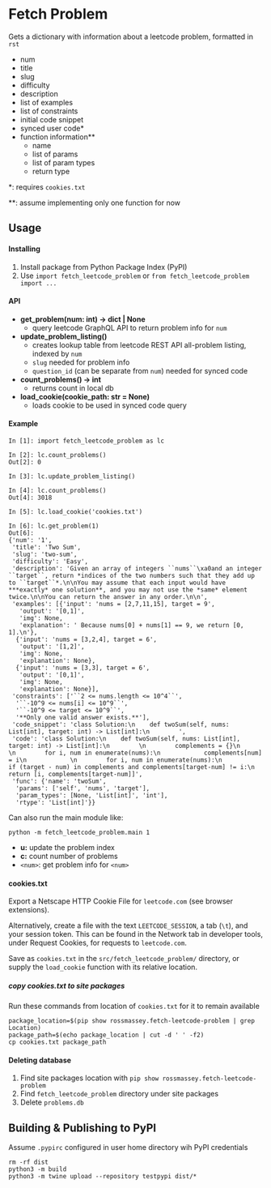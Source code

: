 # Fetch Problem

Gets a dictionary with information about a leetcode problem, formatted in `rst`
- num 
- title
- slug
- difficulty
- description
- list of examples
- list of constraints
- initial code snippet
- synced user code* 
- function information**
  - name
  - list of params
  - list of param types
  - return type

    
*: requires `cookies.txt`

**: assume implementing only one function for now

## Usage

#### Installing
1. Install package from Python Package Index (PyPI)
2. Use `import fetch_leetcode_problem` or `from fetch_leetcode_problem import ...`

   
#### API

- **get_problem(num: int) -> dict | None**
  - query leetcode GraphQL API to return problem info for `num`
- **update_problem_listing()**
  - creates lookup table from leetcode REST API all-problem listing, indexed  by `num`
  - `slug` needed for problem info
  - `question_id` (can be separate from `num`) needed for synced code 
- **count_problems() -> int**
  - returns count in local db
- **load_cookie(cookie_path: str = None)**
  - loads cookie to be used in synced code query
  
   
#### Example
    In [1]: import fetch_leetcode_problem as lc
    
    In [2]: lc.count_problems()
    Out[2]: 0
    
    In [3]: lc.update_problem_listing()
    
    In [4]: lc.count_problems()
    Out[4]: 3018
    
    In [5]: lc.load_cookie('cookies.txt')
    
    In [6]: lc.get_problem(1)
    Out[6]:
    {'num': '1',
     'title': 'Two Sum',
     'slug': 'two-sum',
     'difficulty': 'Easy',
     'description': 'Given an array of integers ``nums``\xa0and an integer ``target``, return *indices of the two numbers such that they add up to ``target``*.\n\nYou may assume that each input would have ***exactly* one solution**, and you may not use the *same* element twice.\n\nYou can return the answer in any order.\n\n',
     'examples': [{'input': 'nums = [2,7,11,15], target = 9',
       'output': '[0,1]',
       'img': None,
       'explanation': ' Because nums[0] + nums[1] == 9, we return [0, 1].\n'},
      {'input': 'nums = [3,2,4], target = 6',
       'output': '[1,2]',
       'img': None,
       'explanation': None},
      {'input': 'nums = [3,3], target = 6',
       'output': '[0,1]',
       'img': None,
       'explanation': None}],
     'constraints': ['``2 <= nums.length <= 10^4``',
      '``-10^9 <= nums[i] <= 10^9``',
      '``-10^9 <= target <= 10^9``',
      '**Only one valid answer exists.**'],
     'code_snippet': 'class Solution:\n    def twoSum(self, nums: List[int], target: int) -> List[int]:\n        ',
     'code': 'class Solution:\n    def twoSum(self, nums: List[int], target: int) -> List[int]:\n        \n        complements = {}\n        \n        for i, num in enumerate(nums):\n            complements[num] = i\n            \n        for i, num in enumerate(nums):\n            if (target - num) in complements and complements[target-num] != i:\n                return [i, complements[target-num]]',
     'func': {'name': 'twoSum',
      'params': ['self', 'nums', 'target'],
      'param_types': [None, 'List[int]', 'int'],
      'rtype': 'List[int]'}}

Can also run the main module like:

`python -m fetch_leetcode_problem.main 1`

- **u:** update the problem index
- **c:** count number of problems
- `<num>`: get problem info for `<num>`

#### cookies.txt
Export a Netscape HTTP Cookie File for `leetcode.com` (see browser extensions).

Alternatively, create a file with the text `LEETCODE_SESSION`, a tab (`\t`), 
and your session token. This can be found in the Network tab in developer tools, 
under Request Cookies, for requests to `leetcode.com`.

Save as `cookies.txt` in the `src/fetch_leetcode_problem/` directory, or supply
the `load_cookie` function with its relative location.

##### copy cookies.txt to site packages
Run these commands from location of `cookies.txt` for it to remain available

```
package_location=$(pip show rossmassey.fetch-leetcode-problem | grep Location)
package_path=$(echo package_location | cut -d ' ' -f2)
cp cookies.txt package_path
```

#### Deleting database
1. Find site packages location with `pip show rossmassey.fetch-leetcode-problem`
2. Find `fetch_leetcode_problem` directory under site packages
3. Delete `problems.db`

## Building & Publishing to PyPI
Assume `.pypirc` configured in user home directory wih PyPI credentials
```
rm -rf dist
python3 -m build
python3 -m twine upload --repository testpypi dist/*
```